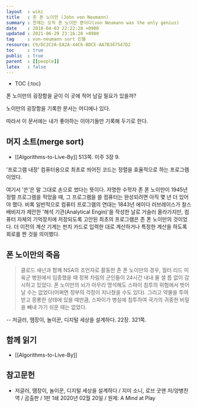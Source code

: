 ```yaml
---
layout  : wiki
title   : 존 폰 노이만 (John von Neumann)
summary : 천재는 오직 폰 노이만 뿐이다(von Neumann was the only genius)
date    : 2018-04-03 22:22:28 +0900
updated : 2021-06-29 23:16:20 +0900
tag     : von-neumann sort 인물
resource: C9/DC2C2A-EA2A-44C6-BDCE-AA7B347547D2
toc     : true
public  : true
parent  : [[people]]
latex   : false
---
```

* TOC
{:toc}

폰 노이만의 굉장함을 굳이 이 곳에 적어 남길 필요가 있을까?

노이만의 굉장함을 기록한 문서는 어디에나 있다.

따라서 이 문서에는 내가 좋아하는 이야기들만 기록해 두기로 한다.




## 머지 소트(merge sort)

* [[Algorithms-to-Live-By]] 513쪽. 미주 3장 9.

>
'프로그램 내장' 컴퓨터용으로 최초로 씌어진 코드는 정렬을 효율적으로 하는 프로그램이었다.

>
여기서 '쓴'은 말 그대로 손으로 썼다는 뜻이다.
저명한 수학자 존 폰 노이만이 1945년 정렬 프로그램을 적었을 때,
그 프로그램을 쓸 컴퓨터는 완성되려면 아직 몇 년 더 있어야 했다.
비록 일반적으로 컴퓨터 프로그램의 연대는
1843년 에이다 러브레이스가 찰스 배비지가 제안한 '해석 기관(Analytical Engin)'을 작성한 날로 거슬러 올라가지만,
컴퓨터 자체의 기억장치에 저장되도록 고안된 최초의 프로그램은 존 폰 노이만의 것이었다.
더 이전의 계산 기계는 펀치 카드로 입력한 대로 계산하거나 특정한 계산을 하도록 회로를 짠 것을 의미했다.

## 폰 노이만의 죽음

> 클로드 섀넌과 함께 NSA의 조언자로 활동한 존 폰 노이만의 경우,
월터 리드 미 육군 병원에서 임종했을 때 정복 차림의 군인들이 24시간 내내 물 샐 틈 없이 감시하고 있었다.
폰 노이만의 뇌가 아무리 명석해도 스파이 침투의 위험에서 벗어날 수는 없었다(어쩌면 정부의 걱정이 지나쳤을 수도 있다).
그리고 약물을 투여 받고 몽롱한 상태에 있을 때만큼, 스파이가 병실에 침투하여 국가의 귀중한 비밀을 빼내 가기 쉬운 때는 없었다.
>
-- 저글러, 땜장이, 놀이꾼, 디지털 세상을 설계하다. 22장. 321쪽.


## 함께 읽기

* [[Algorithms-to-Live-By]]

## 참고문헌

- 저글러, 땜장이, 놀이꾼, 디지털 세상을 설계하다 / 지미 소니, 로브 굿맨 저/양병찬 역 / 곰출판 / 1판 1쇄 2020년 02월 20일 / 원제: A Mind at Play


